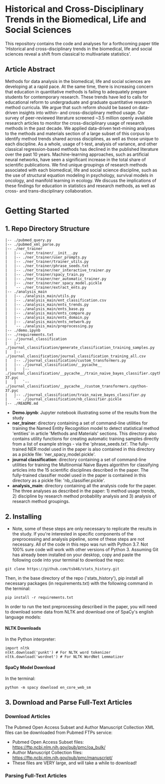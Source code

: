 # Historical and Cross-Disciplinary Trends in the Biomedical, Life and Social Sciences 
This repository contains the code and analyses for a forthcoming paper title 'Historical and cross-disciplinary trends in the biomedical, life and social sciences reveal a shift from classical to multivariate statistics'. 

## Article Abstract
Methods for data analysis in the biomedical, life and social sciences are developing at a rapid pace. At the same time, there is increasing concern that education in quantitative methods is failing to adequately prepare students for contemporary research. These trends have led to calls for educational reform to undergraduate and graduate quantitative research method curricula. We argue that such reform should be based on data-driven insights into within- and cross-disciplinary method usage. Our survey of peer-reviewed literature screened ~3.5 million openly available research articles to monitor the cross-disciplinary usage of research methods in the past decade. We applied data-driven text-mining analyses to the methods and materials section of a large subset of this corpus to identify method trends shared across disciplines, as well as those unique to each discipline. As a whole, usage of t-test, analysis of variance, and other classical regression-based methods has declined in the published literature over the past 10 years. Machine-learning approaches, such as artificial neural networks, have seen a significant increase in the total share of scientific publications. We find unique groupings of research methods associated with each biomedical, life and social science discipline, such as the use of structural equation modeling in psychology, survival models in oncology, and manifold learning in ecology. We discuss the implications of these findings for education in statistics and research methods, as well as cross- and trans-disciplinary collaboration. 

# Getting Started

## 1. Repo Directory Structure
```
|-- ./pubmed_query.py
|-- ./pubmed_xml_parse.py
|-- ./ner_trainer
|   |-- ./ner_trainer/__init__.py
|   |-- ./ner_trainer/user_prompts.py
|   |-- ./ner_trainer/trainer_utils.py
|   |-- ./ner_trainer/phrase_seeds.txt
|   |-- ./ner_trainer/ner_interactive_trainer.py
|   |-- ./ner_trainer/spacy_train.py
|   |-- ./ner_trainer/ner_automatic_trainer.py
|   |-- ./ner_trainer/ner_spacy_model.pickle
|   `-- ./ner_trainer/extract_ents.py
|-- ./analysis_main
|   |-- ./analysis_main/utils.py
|   |-- ./analysis_main/ent_classification.csv
|   |-- ./analysis_main/ents_trends.py
|   |-- ./analysis_main/ents_base.py
|   |-- ./analysis_main/ents_compare.py
|   |-- ./analysis_main/ents_domain.py
|   |-- ./analysis_main/ents_network.py
|   `-- ./analysis_main/preprocessing.py
|-- ./demo.ipynb
|-- ./requirements.txt
|-- ./journal_classification
|   |-- ./journal_classification/generate_classification_training_samples.py
|   |-- ./journal_classification/journal_classification_training_all.csv
|   |-- ./journal_classification/custom_transformers.py
|   |-- ./journal_classification/__pycache__
|   |   |-- ./journal_classification/__pycache__/train_naive_bayes_classifier.cpython-37.pyc
|   |   `-- ./journal_classification/__pycache__/custom_transformers.cpython-37.pyc
|   |-- ./journal_classification/train_naive_bayes_classifier.py
|   `-- ./journal_classification/nb_classifier.pickle
|-- ./README.md

```
* <b>Demo.ipynb</b>: Jupyter notebook illustrating some of the results from the study
* <b>ner_trainer</b>: directory containing a set of command-line utilities for training the Named Entity Recognition model to detect statistical method 'entities' in article 'Methods and Materials' sections. This directory also contains utility functions for creating automatic training samples directly from a list of example strings - via the 'phrase_seeds.txt'. The fully-trained NER model used in the paper is also contained in this directory as a pickle file: 'ner_spacy_model.pickle'.
* <b>journal classification</b>: directory containing a set of command-line utilities for training the Multinomial Naive Bayes algorithm for classifying articles into the 15 scientific disciplines described in the paper. The fully-trained classifier model used in the paper is contained in this directory as a pickle file: 'nb_classifier.pickle'.
* <b>analysis_main</b>: directory containing all the analysis code for the paper. The three analyses as described in the paper: 1) method usage trends, 2) discipline by research method probability analysis and 3) analysis of research method groupings. 

## 2. Installing
* Note, some of these steps are only necessary to replicate the results in the study. If you're interested in specific components of the preprocessing and analysis pipeline, some of these steps are not necessary.
All of the code in this repo was run with Python 3.7. Not 100% sure code will work with other versions of Python 3.
Assuming Git has already been installed on your desktop, copy and paste the following code into your terminal to download the repo:
```
git clone https://github.com/tsb46/stats_history.git
```
Then, in the base directory of the repo ('stats_history'), pip install all necessary packages (in requirements.txt) with the following command in the terminal:
```
pip install -r requirements.txt
```
In order to run the text preprocessing described in the paper, you will need to download some data from NLTK and download one of SpaCy's english language models:
#### NLTK Downloads 
In the Python interpreter:
```
import nltk
nlkt.download('punkt') # For NLTK word tokenizer
nltk.download('wordnet') # For NLTK WordNet Lemmatizer
```
#### SpaCy Model Download
In the terminal:
```
python -m spacy download en_core_web_sm
```
## 3. Download and Parse Full-Text Articles
### Download Articles
The Pubmed Open Access Subset and Author Manuscript Collection XML files can be downloaded from Pubmed FTPs service:
* Pubmed Open Access Subset files: https://ftp.ncbi.nlm.nih.gov/pub/pmc/oa_bulk/
* Author Manuscript Collection files: https://ftp.ncbi.nlm.nih.gov/pub/pmc/manuscript/
* These files are VERY large, and will take a while to download!
### Parsing Full-Text Articles





```

```
